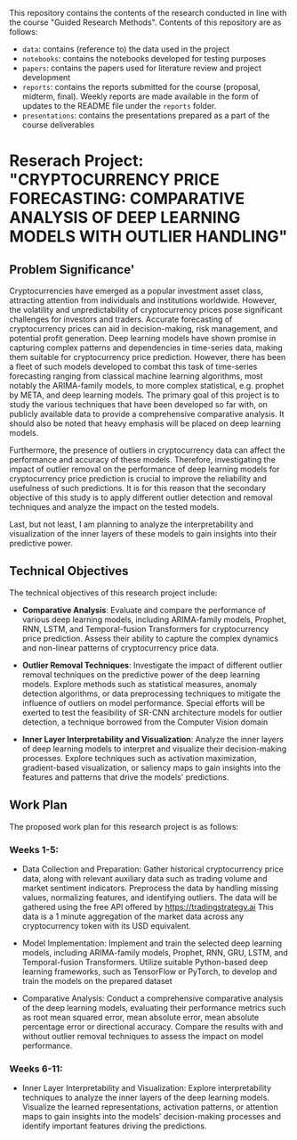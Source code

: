 This repository contains the contents of the research conducted in line with the course "Guided Research Methods". Contents of this repository are as follows:
* `data`: contains (reference to) the data used in the project
* `notebooks`: contains the notebooks developed for testing purposes
* `papers`: contains the papers used for literature review and project development
* `reports`: contains the reports submitted for the course (proposal, midterm, final). Weekly reports are made available in the form of updates to the README file under the `reports` folder.
* `presentations`: contains the presentations prepared as a part of the course deliverables

# Reserach Project: "CRYPTOCURRENCY PRICE FORECASTING: COMPARATIVE ANALYSIS OF DEEP LEARNING MODELS WITH OUTLIER HANDLING"

## Problem Significance'

Cryptocurrencies have emerged as a popular investment asset class, attracting attention from individuals and institutions worldwide. However, the volatility and unpredictability of cryptocurrency prices pose significant challenges for investors and traders. Accurate forecasting of cryptocurrency prices can aid in decision-making, risk management, and potential profit generation. Deep learning models have shown promise in capturing complex patterns and dependencies in time-series data, making them suitable for cryptocurrency price prediction. However, there has been a fleet of such models developed to combat this task of time-series forecasting ranging from classical machine learning algorithms, most notably the ARIMA-family models, to more complex statistical, e.g. prophet by META, and deep learning models. The primary goal of this project is to study the various techniques that have been developed so far with, on publicly available data to provide a comprehensive comparative analysis. It should also be noted that heavy emphasis will be placed on deep learning models.

Furthermore, the presence of outliers in cryptocurrency data can affect the performance and accuracy of these models. Therefore, investigating the impact of outlier removal on the performance of deep learning models for cryptocurrency price prediction is crucial to improve the reliability and usefulness of such predictions. It is for this reason that the secondary objective of this study is to apply different outlier detection and removal techniques and  analyze the impact on the tested models.

Last, but not least, I am planning to analyze the interpretability and visualization of the inner layers of these models to gain insights into their predictive power.


## Technical Objectives

The technical objectives of this research project include:

* **Comparative Analysis**: Evaluate and compare the performance of various deep learning models, including ARIMA-family models, Prophet, RNN, LSTM, and Temporal-fusion Transformers for cryptocurrency price prediction. Assess their ability to capture the complex dynamics and non-linear patterns of cryptocurrency price data.

* **Outlier Removal Techniques**: Investigate the impact of different outlier removal techniques on the predictive power of the deep learning models. Explore methods such as statistical measures, anomaly detection algorithms, or data preprocessing techniques to mitigate the influence of outliers on model performance. Special efforts will be exerted to test the feasibility of SR-CNN architecture models for outlier detection, a technique borrowed from the Computer Vision domain

* **Inner Layer Interpretability and Visualization**: Analyze the inner layers of deep learning models to interpret and visualize their decision-making processes. Explore techniques such as activation maximization, gradient-based visualization, or saliency maps to gain insights into the features and patterns that drive the models' predictions.


## Work Plan

The proposed work plan for this research project is as follows:

### Weeks 1-5:

* Data Collection and Preparation: Gather historical cryptocurrency price data, along with relevant auxiliary data such as trading volume and market sentiment indicators. Preprocess the data by handling missing values, normalizing features, and identifying outliers. The data will be gathered using the free API offered by https://tradingstrategy.ai
This data is a 1 minute aggregation of the market data across any cryptocurrency token with its USD equivalent.

* Model Implementation: Implement and train the selected deep learning models, including ARIMA-family models, Prophet, RNN, GRU, LSTM, and Temporal-fusion Transformers. Utilize suitable Python-based deep learning frameworks, such as TensorFlow or PyTorch, to develop and train the models on the prepared dataset

* Comparative Analysis: Conduct a comprehensive comparative analysis of the deep learning models, evaluating their performance metrics such as root mean squared error, mean absolute error, mean absolute percentage error or directional accuracy. Compare the results with and without outlier removal techniques to assess the impact on model performance.

### Weeks 6-11:
* Inner Layer Interpretability and Visualization: Explore interpretability techniques to analyze the inner layers of the deep learning models. Visualize the learned representations, activation patterns, or attention maps to gain insights into the models' decision-making processes and identify important features driving the predictions.